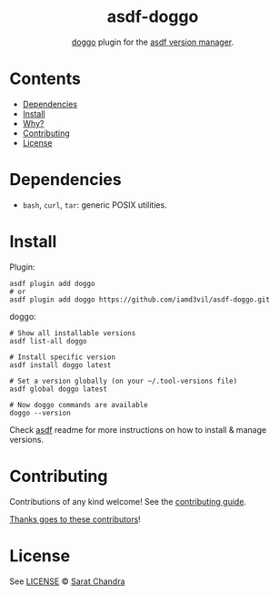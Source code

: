 <div align="center">

# asdf-doggo

[doggo](https://github.com/mr-karan/doggo) plugin for the [asdf version manager](https://asdf-vm.com).

</div>

# Contents

- [Dependencies](#dependencies)
- [Install](#install)
- [Why?](#why)
- [Contributing](#contributing)
- [License](#license)

# Dependencies

- `bash`, `curl`, `tar`: generic POSIX utilities.

# Install

Plugin:

```shell
asdf plugin add doggo
# or
asdf plugin add doggo https://github.com/iamd3vil/asdf-doggo.git
```

doggo:

```shell
# Show all installable versions
asdf list-all doggo

# Install specific version
asdf install doggo latest

# Set a version globally (on your ~/.tool-versions file)
asdf global doggo latest

# Now doggo commands are available
doggo --version
```

Check [asdf](https://github.com/asdf-vm/asdf) readme for more instructions on how to
install & manage versions.

# Contributing

Contributions of any kind welcome! See the [contributing guide](contributing.md).

[Thanks goes to these contributors](https://github.com/iamd3vil/asdf-doggo/graphs/contributors)!

# License

See [LICENSE](LICENSE) © [Sarat Chandra](https://github.com/iamd3vil/)
